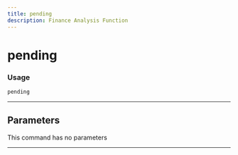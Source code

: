 ```yaml
---
title: pending
description: Finance Analysis Function
---
```


# pending



### Usage

```python
pending
```

---

## Parameters

This command has no parameters


---

